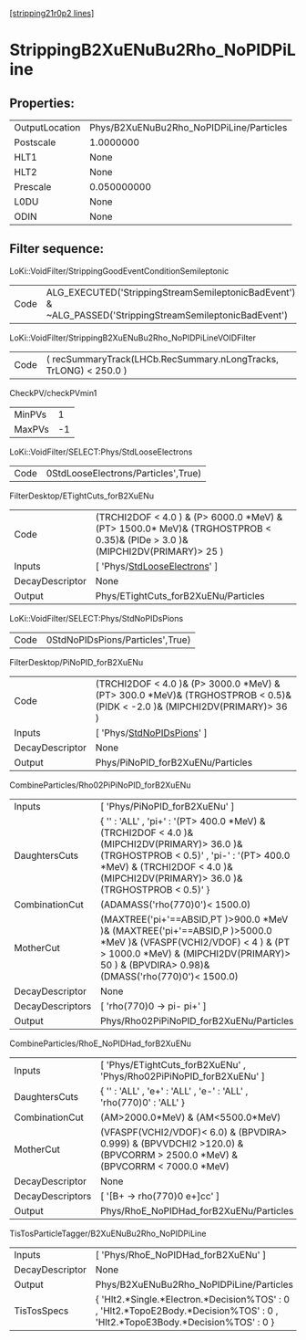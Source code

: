 [[stripping21r0p2 lines]](./stripping21r0p2-index)

# StrippingB2XuENuBu2Rho_NoPIDPiLine

## Properties:

|                |                                          |
|----------------|------------------------------------------|
| OutputLocation | Phys/B2XuENuBu2Rho_NoPIDPiLine/Particles |
| Postscale      | 1.0000000                                |
| HLT1           | None                                     |
| HLT2           | None                                     |
| Prescale       | 0.050000000                              |
| L0DU           | None                                     |
| ODIN           | None                                     |

## Filter sequence:

LoKi::VoidFilter/StrippingGoodEventConditionSemileptonic

|      |                                                                                                          |
|------|----------------------------------------------------------------------------------------------------------|
| Code | ALG_EXECUTED('StrippingStreamSemileptonicBadEvent') & ~ALG_PASSED('StrippingStreamSemileptonicBadEvent') |

LoKi::VoidFilter/StrippingB2XuENuBu2Rho_NoPIDPiLineVOIDFilter

|      |                                                                   |
|------|-------------------------------------------------------------------|
| Code | ( recSummaryTrack(LHCb.RecSummary.nLongTracks, TrLONG) \< 250.0 ) |

CheckPV/checkPVmin1

|        |     |
|--------|-----|
| MinPVs | 1   |
| MaxPVs | -1  |

LoKi::VoidFilter/SELECT:Phys/StdLooseElectrons

|      |                                     |
|------|-------------------------------------|
| Code | 0StdLooseElectrons/Particles',True) |

FilterDesktop/ETightCuts_forB2XuENu

|                 |                                                                                                                                   |
|-----------------|-----------------------------------------------------------------------------------------------------------------------------------|
| Code            | (TRCHI2DOF \< 4.0 ) & (P\> 6000.0 \*MeV) & (PT\> 1500.0\* MeV)& (TRGHOSTPROB \< 0.35)& (PIDe \> 3.0 )& (MIPCHI2DV(PRIMARY)\> 25 ) |
| Inputs          | [ 'Phys/[StdLooseElectrons](./stripping21r0p2-commonparticles-stdlooseelectrons)' ]                                             |
| DecayDescriptor | None                                                                                                                              |
| Output          | Phys/ETightCuts_forB2XuENu/Particles                                                                                              |

LoKi::VoidFilter/SELECT:Phys/StdNoPIDsPions

|      |                                  |
|------|----------------------------------|
| Code | 0StdNoPIDsPions/Particles',True) |

FilterDesktop/PiNoPID_forB2XuENu

|                 |                                                                                                                                 |
|-----------------|---------------------------------------------------------------------------------------------------------------------------------|
| Code            | (TRCHI2DOF \< 4.0 )& (P\> 3000.0 \*MeV) & (PT\> 300.0 \*MeV)& (TRGHOSTPROB \< 0.5)& (PIDK \< -2.0 )& (MIPCHI2DV(PRIMARY)\> 36 ) |
| Inputs          | [ 'Phys/[StdNoPIDsPions](./stripping21r0p2-commonparticles-stdnopidspions)' ]                                                 |
| DecayDescriptor | None                                                                                                                            |
| Output          | Phys/PiNoPID_forB2XuENu/Particles                                                                                               |

CombineParticles/Rho02PiPiNoPID_forB2XuENu

|                  |                                                                                                                                                                                                                                  |
|------------------|----------------------------------------------------------------------------------------------------------------------------------------------------------------------------------------------------------------------------------|
| Inputs           | [ 'Phys/PiNoPID_forB2XuENu' ]                                                                                                                                                                                                  |
| DaughtersCuts    | { '' : 'ALL' , 'pi+' : '(PT\> 400.0 \*MeV) & (TRCHI2DOF \< 4.0 )& (MIPCHI2DV(PRIMARY)\> 36.0 )& (TRGHOSTPROB \< 0.5)' , 'pi-' : '(PT\> 400.0 \*MeV) & (TRCHI2DOF \< 4.0 )& (MIPCHI2DV(PRIMARY)\> 36.0 )& (TRGHOSTPROB \< 0.5)' } |
| CombinationCut   | (ADAMASS('rho(770)0')\< 1500.0)                                                                                                                                                                                                  |
| MotherCut        | (MAXTREE('pi+'==ABSID,PT )\>900.0 \*MeV )& (MAXTREE('pi+'==ABSID,P )\>5000.0 \*MeV )& (VFASPF(VCHI2/VDOF) \< 4 ) & (PT \> 1000.0 \*MeV) & (MIPCHI2DV(PRIMARY)\> 50 ) & (BPVDIRA\> 0.98)& (DMASS('rho(770)0')\< 1500.0)           |
| DecayDescriptor  | None                                                                                                                                                                                                                             |
| DecayDescriptors | [ 'rho(770)0 -\> pi- pi+' ]                                                                                                                                                                                                    |
| Output           | Phys/Rho02PiPiNoPID_forB2XuENu/Particles                                                                                                                                                                                         |

CombineParticles/RhoE_NoPIDHad_forB2XuENu

|                  |                                                                                                                                |
|------------------|--------------------------------------------------------------------------------------------------------------------------------|
| Inputs           | [ 'Phys/ETightCuts_forB2XuENu' , 'Phys/Rho02PiPiNoPID_forB2XuENu' ]                                                          |
| DaughtersCuts    | { '' : 'ALL' , 'e+' : 'ALL' , 'e-' : 'ALL' , 'rho(770)0' : 'ALL' }                                                             |
| CombinationCut   | (AM\>2000.0\*MeV) & (AM\<5500.0\*MeV)                                                                                          |
| MotherCut        | (VFASPF(VCHI2/VDOF)\< 6.0) & (BPVDIRA\> 0.999) & (BPVVDCHI2 \>120.0) & (BPVCORRM \> 2500.0 \*MeV) & (BPVCORRM \< 7000.0 \*MeV) |
| DecayDescriptor  | None                                                                                                                           |
| DecayDescriptors | [ '[B+ -\> rho(770)0 e+]cc' ]                                                                                              |
| Output           | Phys/RhoE_NoPIDHad_forB2XuENu/Particles                                                                                        |

TisTosParticleTagger/B2XuENuBu2Rho_NoPIDPiLine

|                 |                                                                                                                                     |
|-----------------|-------------------------------------------------------------------------------------------------------------------------------------|
| Inputs          | [ 'Phys/RhoE_NoPIDHad_forB2XuENu' ]                                                                                               |
| DecayDescriptor | None                                                                                                                                |
| Output          | Phys/B2XuENuBu2Rho_NoPIDPiLine/Particles                                                                                            |
| TisTosSpecs     | { 'Hlt2.\*Single.\*Electron.\*Decision%TOS' : 0 , 'Hlt2.\*TopoE2Body.\*Decision%TOS' : 0 , 'Hlt2.\*TopoE3Body.\*Decision%TOS' : 0 } |
